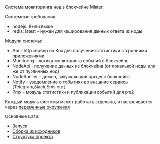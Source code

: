 Система мониторинга нод в блокчейне Minter.

Системные требования:
 * nodejs: 8 или выше
 * redis: latest - нужен для кеширования данных ответа из ноды

Модули системы:
 * Api - http сервер на Koa для получения статистики сторонними приложениями
 * Monitoring - логика мониторинга событий в блокчейне
 * NodeApi - получение данных из блокчейна (от локальной ноды или же от публичных нод)
 * NodeRunner - демон, запускающий процесс блокчейна
 * Notify - уведомление о событиях во внешние сервисы (Telegram,Slack,Sms etc.)
 * Pmx - модуль статистики и публикации событий для pm2 

Каждый модуль системы может работать отдельно, и настраивается через  [переменные окружения](env-vars.md) 

Основные шаги:
 * [Запуск](run.md) 
 * [Сборка из исходников](build.md)
 * [Структура проекта](project-structure.md)
